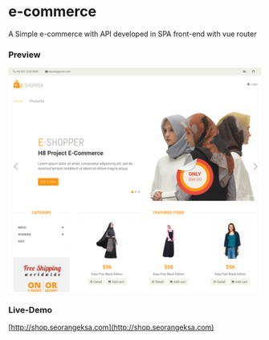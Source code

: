 # e-commerce
A Simple e-commerce with API developed in SPA front-end with vue router

### Preview
![preview](https://raw.githubusercontent.com/eksant/e-commerce/master/client/src/assets/images/preview-ecommerce.png  "Preview")

### Live-Demo
[http://shop.seorangeksa.com](http://shop.seorangeksa.com)